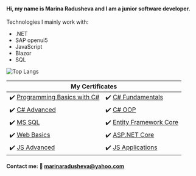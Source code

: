 #### Hi, my name is Marina Radusheva and I am a junior software developer.

Technologies I mainly work with:
- .NET
- SAP openui5
- JavaScript
- Blazor
- SQL


![Top Langs](https://github-readme-stats.vercel.app/api/top-langs/?username=MarinaRadusheva&layout=compact)

<table>
  <thead>
    <tr>
      <th colspan="2">My Certificates</th>
    </tr>
  <tbody>
    <tr>
      <td>
        ✔️
        <a href="https://softuni.bg/certificates/details/81448/ef388853">Programming Basics with C#</a>
      </td>
      <td>
        ✔️
        <a href="https://softuni.bg/certificates/details/86207/aeaa34bf">C# Fundamentals</a>
      </td>
    </tr>
    <tr>
      <td>
        ✔️
        <a href="https://softuni.bg/certificates/details/90358/2f0ed7ce">C# Advanced</a>
      </td>
      <td>
      ✔️
        <a href="https://softuni.bg/certificates/details/95796/c3e957bc">C# OOP</a>
      </td>
    </tr>
     <tr>
        <td>
         ✔️
        <a href="https://softuni.bg/certificates/details/97878/a8cba30b">MS SQL</a>
      </td>
      <td>
        ✔️
        <a href="https://softuni.bg/certificates/details/102685/3942aeef">Entity Framework Core</a>
       </td>
    </tr>
     <tr>
       <td>
        ✔️
        <a href="https://softuni.bg/certificates/details/109470/9389fe87">Web Basics</a>
       </td>
      <td>
        ✔️
        <a href="https://softuni.bg/certificates/details/133209/43f14cbb">ASP.NET Core</a>
       </td>
    </tr>
    <tr>
      <td>
       ✔️
        <a href="https://softuni.bg/certificates/details/114916/a4cfa78e">JS Advanced</a>
       </td>
      <td>
        ✔️
        <a href="https://softuni.bg/certificates/details/121029/23b5bf6b">JS Applications</a>
       </td>
    </tr>
  </tbody>
 </table>
 
 #### Contact me: 📧 marinaradusheva@yahoo.com
